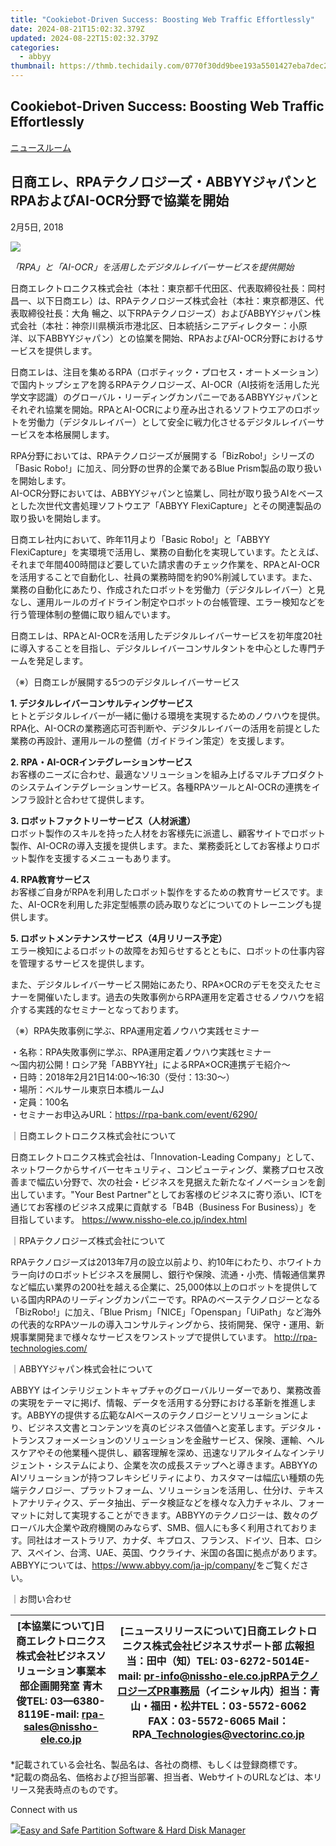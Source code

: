 ```yaml
---
title: "Cookiebot-Driven Success: Boosting Web Traffic Effortlessly"
date: 2024-08-21T15:02:32.379Z
updated: 2024-08-22T15:02:32.379Z
categories:
  - abbyy
thumbnail: https://thmb.techidaily.com/0770f30dd9bee193a5501427eba7dec20121fd86c94f50442733727b65ca9aad.jpg
---
```


## Cookiebot-Driven Success: Boosting Web Traffic Effortlessly

[ニュースルーム](https://tools.techidaily.com/abbyy/products/)

## 日商エレ、RPAテクノロジーズ・ABBYYジャパンとRPAおよびAI-OCR分野で協業を開始

2月5日, 2018

![](https://content.abbyy.com/-/media/project/abbyy/abbyy/branchtemplates/shutterstock_1272462163_1296-x-729.jpg?h=729&iar=0&w=1296)

_「RPA」と「AI-OCR」を活用したデジタルレイバーサービスを提供開始_ 

日商エレクトロニクス株式会社（本社：東京都千代田区、代表取締役社長：岡村 昌一、以下日商エレ）は、RPAテクノロジーズ株式会社（本社：東京都港区、代表取締役社長：大角 暢之、以下RPAテクノロジーズ）およびABBYYジャパン株式会社（本社：神奈川県横浜市港北区、日本統括シニアディレクター：小原 洋、以下ABBYYジャパン）との協業を開始、RPAおよびAI-OCR分野におけるサービスを提供します。

日商エレは、注目を集めるRPA（ロボティック・プロセス・オートメーション）で国内トップシェアを誇るRPAテクノロジーズ、AI-OCR（AI技術を活用した光学文字認識）のグローバル・リーディングカンパニーであるABBYYジャパンとそれぞれ協業を開始。RPAとAI-OCRにより産み出されるソフトウエアのロボットを労働力（デジタルレイバー）として安全に戦力化させるデジタルレイバーサービスを本格展開します。

RPA分野においては、RPAテクノロジーズが展開する「BizRobo!」シリーズの「Basic Robo!」に加え、同分野の世界的企業であるBlue Prism製品の取り扱いを開始します。  
AI-OCR分野においては、ABBYYジャパンと協業し、同社が取り扱うAIをベースとした次世代文書処理ソフトウエア「ABBYY FlexiCapture」とその関連製品の取り扱いを開始します。

日商エレ社内において、昨年11月より「Basic Robo!」と「ABBYY FlexiCapture」を実環境で活用し、業務の自動化を実現しています。たとえば、それまで年間400時間ほど要していた請求書のチェック作業を、RPAとAI-OCRを活用することで自動化し、社員の業務時間を約90%削減しています。また、業務の自動化にあたり、作成されたロボットを労働力（デジタルレイバー）と見なし、運用ルールのガイドライン制定やロボットの台帳管理、エラー検知などを行う管理体制の整備に取り組んでいます。

日商エレは、RPAとAI-OCRを活用したデジタルレイバーサービスを初年度20社に導入することを目指し、デジタルレイバーコンサルタントを中心とした専門チームを発足します。

（※）日商エレが展開する5つのデジタルレイバーサービス

**1\. デジタルレイバーコンサルティングサービス**  
ヒトとデジタルレイバーが一緒に働ける環境を実現するためのノウハウを提供。RPA化、AI-OCRの業務適応可否判断や、デジタルレイバーの活用を前提とした業務の再設計、運用ルールの整備（ガイドライン策定）を支援します。

**2\. RPA・AI-OCRインテグレーションサービス**  
お客様のニーズに合わせ、最適なソリューションを組み上げるマルチプロダクトのシステムインテグレーションサービス。各種RPAツールとAI-OCRの連携をインフラ設計と合わせて提供します。

**3\. ロボットファクトリーサービス（人材派遣）**  
ロボット製作のスキルを持った人材をお客様先に派遣し、顧客サイトでロボット製作、AI-OCRの導入支援を提供します。また、業務委託としてお客様よりロボット製作を支援するメニューもあります。

**4\. RPA教育サービス**  
お客様ご自身がRPAを利用したロボット製作をするための教育サービスです。また、AI-OCRを利用した非定型帳票の読み取りなどについてのトレーニングも提供します。

**5\. ロボットメンテナンスサービス（4月リリース予定）**  
エラー検知によるロボットの故障をお知らせするとともに、ロボットの仕事内容を管理するサービスを提供します。

また、デジタルレイバーサービス開始にあたり、RPA×OCRのデモを交えたセミナーを開催いたします。過去の失敗事例からRPA運用を定着させるノウハウを紹介する実践的なセミナーとなっております。

（※）RPA失敗事例に学ぶ、RPA運用定着ノウハウ実践セミナー

・名称：RPA失敗事例に学ぶ、RPA運用定着ノウハウ実践セミナー  
～国内初公開！ロシア発「ABBYY社」によるRPA×OCR連携デモ紹介～  
・日時：2018年2月21日14:00～16:30（受付：13:30～）  
・場所：ベルサール東京日本橋ルームJ  
・定員：100名  
・セミナーお申込みURL：<https://rpa-bank.com/event/6290/>

｜日商エレクトロニクス株式会社について

日商エレクトロニクス株式会社は、「Innovation-Leading Company」として、ネットワークからサイバーセキュリティ、コンピューティング、業務プロセス改善まで幅広い分野で、次の社会・ビジネスを見据えた新たなイノベーションを創出しています。"Your Best Partner"としてお客様のビジネスに寄り添い、ICTを通じてお客様のビジネス成果に貢献する「B4B（Business For Business）」を目指しています。 <https://www.nissho-ele.co.jp/index.html>

｜RPAテクノロジーズ株式会社について

RPAテクノロジーズは2013年7月の設立以前より、約10年にわたり、ホワイトカラー向けのロボットビジネスを展開し、銀行や保険、流通・小売、情報通信業界など幅広い業界の200社を越える企業に、25,000体以上のロボットを提供している国内RPAのリーディングカンパニーです。RPAのベーステクノロジーとなる「BizRobo!」に加え、「Blue Prism」「NICE」「Openspan」「UiPath」など海外の代表的なRPAツールの導入コンサルティングから、技術開発、保守・運用、新規事業開発まで様々なサービスをワンストップで提供しています。 <http://rpa-technologies.com/>

｜ABBYYジャパン株式会社について

ABBYY はインテリジェントキャプチャのグローバルリーダーであり、業務改善の実現をテーマに掲げ、情報、データを活用する分野における革新を推進します。ABBYYの提供する広範なAIベースのテクノロジーとソリューションにより、ビジネス文書とコンテンツを真のビジネス価値へと変革します。デジタル・トランスフォーメーションのソリューションを金融サービス、保険、運輸、ヘルスケアやその他業種へ提供し、顧客理解を深め、迅速なリアルタイムなインテリジェント・システムにより、企業を次の成長ステップへと導きます。ABBYYのAIソリューションが持つフレキシビリティにより、カスタマーは幅広い種類の先端テクノロジー、プラットフォーム、ソリューションを活用し、仕分け、テキストアナリティクス、データ抽出、データ検証などを様々な入力チャネル、フォーマットに対して実現することができます。ABBYYのテクノロジーは、数々のグローバル大企業や政府機関のみならず、SMB、個人にも多く利用されております。同社はオーストラリア、カナダ、キプロス、フランス、ドイツ、日本、ロシア、スペイン、台湾、UAE、英国、ウクライナ、米国の各国に拠点があります。  
ABBYYについては、<https://www.abbyy.com/ja-jp/company/>をご覧ください。

｜お問い合わせ

| \[本協業について\]日商エレクトロニクス株式会社ビジネスソリューション事業本部企画開発室 青木 俊TEL: 03—6380-8119E-mail: rpa-sales@nissho-ele.co.jp | \[ニュースリリースについて\]日商エレクトロニクス株式会社ビジネスサポート部 広報担当：田中（知）TEL: 03-6272-5014E-mail: pr-info@nissho-ele.co.jpRPAテクノロジーズPR事務局（イニシャル内）担当：青山・福田・松井TEL：03-5572-6062 FAX：03-5572-6065 Mail：RPA\_Technologies@vectorinc.co.jp |
| ----------------------------------------------------------------------------------------------------- | ------------------------------------------------------------------------------------------------------------------------------------------------------------------------------------------------------------- |

\*記載されている会社名、製品名は、各社の商標、もしくは登録商標です。  
\*記載の商品名、価格および担当部署、担当者、WebサイトのURLなどは、本リリース発表時点のものです。

Connect with us

<ins class="adsbygoogle"
     style="display:block"
     data-ad-format="autorelaxed"
     data-ad-client="ca-pub-7571918770474297"
     data-ad-slot="1223367746"></ins>



<ins class="adsbygoogle"
     style="display:block"
     data-ad-client="ca-pub-7571918770474297"
     data-ad-slot="8358498916"
     data-ad-format="auto"
     data-full-width-responsive="true"></ins>

<!-- affiliate ads begin -->
<a href="https://secure.2checkout.com/order/checkout.php?PRODS=22741618&QTY=1&AFFILIATE=108875&CART=1"><img src="https://www.diskpart.com/resource/images/index/dp-index-img-banner-people@2x.png" border="0">Easy and Safe Partition Software & Hard Disk Manager</a>
<!-- affiliate ads end -->